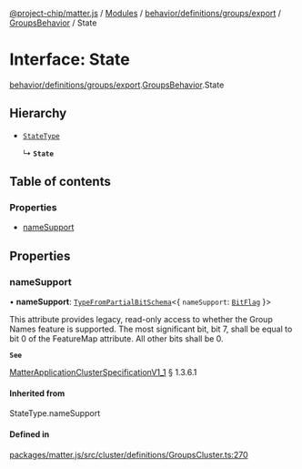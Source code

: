 [@project-chip/matter.js](../README.md) / [Modules](../modules.md) / [behavior/definitions/groups/export](../modules/behavior_definitions_groups_export.md) / [GroupsBehavior](../modules/behavior_definitions_groups_export.GroupsBehavior.md) / State

# Interface: State

[behavior/definitions/groups/export](../modules/behavior_definitions_groups_export.md).[GroupsBehavior](../modules/behavior_definitions_groups_export.GroupsBehavior.md).State

## Hierarchy

- [`StateType`](../modules/behavior_definitions_groups_export._internal_.md#statetype)

  ↳ **`State`**

## Table of contents

### Properties

- [nameSupport](behavior_definitions_groups_export.GroupsBehavior.State.md#namesupport)

## Properties

### nameSupport

• **nameSupport**: [`TypeFromPartialBitSchema`](../modules/schema_export.md#typefrompartialbitschema)\<\{ `nameSupport`: [`BitFlag`](../modules/schema_export.md#bitflag)  }\>

This attribute provides legacy, read-only access to whether the Group Names feature is supported. The
most significant bit, bit 7, shall be equal to bit 0 of the FeatureMap attribute. All other bits shall
be 0.

**`See`**

[MatterApplicationClusterSpecificationV1_1](spec_export.MatterApplicationClusterSpecificationV1_1.md) § 1.3.6.1

#### Inherited from

StateType.nameSupport

#### Defined in

[packages/matter.js/src/cluster/definitions/GroupsCluster.ts:270](https://github.com/project-chip/matter.js/blob/3adaded6/packages/matter.js/src/cluster/definitions/GroupsCluster.ts#L270)
